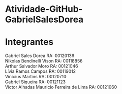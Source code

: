 # Atividade-GitHub-GabrielSalesDorea

# Integrantes
Gabriel Sales Dorea                                         RA: 00120136 <br>
Nikolas Bendinelli Vison                                    RA: 00118856 <br>
Arthur Salvador Moro                                        RA: 00121046 <br>
Lívia Ramos Campos                                          RA: 00119012 <br>
Vinícius Martins                                            RA: 00120710 <br>
Gabriel Siqueira                                            RA: 00121123 <br>
Victor Alhadas Mauricio Ferreira de Lima                    RA: 00121060

